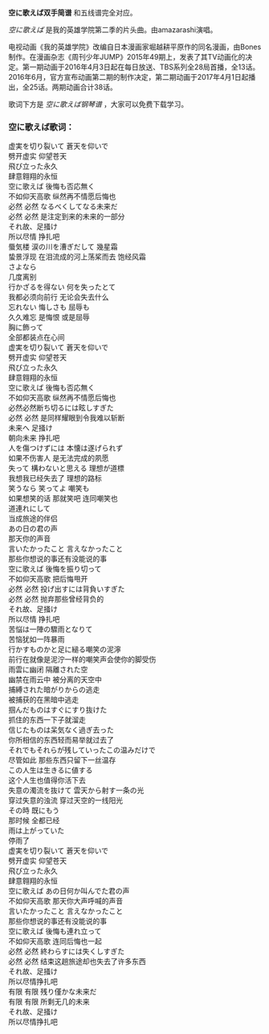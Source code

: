 

**空に歌えば双手简谱** 和五线谱完全对应。

_空に歌えば_ 是我的英雄学院第二季的片头曲。由amazarashi演唱。

电视动画《我的英雄学院》改编自日本漫画家堀越耕平原作的同名漫画，由Bones制作。在漫画杂志《周刊少年JUMP》2015年49期上，发表了其TV动画化的决定。第一期动画于2016年4月3日起在每日放送、TBS系列全28局首播，全13话。2016年6月，官方宣布动画第二期的制作决定，第二期动画于2017年4月1日起播出，全25话。两期动画合计38话。

歌词下方是 _空に歌えば钢琴谱_ ，大家可以免费下载学习。

### 空に歌えば歌词：

虚実を切り裂いて 蒼天を仰いで  
劈开虚实 仰望苍天  
飛び立った永久  
肆意翱翔的永恒  
空に歌えば 後悔も否応無く  
不如仰天高歌 纵然再不情愿后悔也  
必然 必然 なるべくしてなる未来だ  
必然 必然 是注定到来的未来的一部分  
それ故、足掻け  
所以尽情 挣扎吧  
蜃気楼 涙の川を漕ぎだして 幾星霜  
蛰景浮现 在泪流成的河上荡桨而去 饱经风霜  
さよなら  
几度离别  
行かざるを得ない 何を失ったとて  
我都必须向前行 无论会失去什么  
忘れない 悔しさも 屈辱も  
久久难忘 是悔恨 或是屈辱  
胸に飾って  
全部都装点在心间  
虚実を切り裂いて 蒼天を仰いで  
劈开虚实 仰望苍天  
飛び立った永久  
肆意翱翔的永恒  
空に歌えば 後悔も否応無く  
不如仰天高歌 纵然再不情愿后悔也  
必然必然断ち切るには眩しすぎた  
必然 必然 是同样耀眼到令我难以斩断  
未来へ 足掻け  
朝向未来 挣扎吧  
人を傷つけずには 本懐は遂げられず  
如果不伤害人 是无法完成的夙愿  
失って 構わないと思える 理想が道標  
我想我已经失去了 理想的路标  
笑うなら 笑ってよ 嘲笑も  
如果想笑的话 那就笑吧 连同嘲笑也  
道連れにして  
当成旅途的伴侣  
あの日の君の声  
那天你的声音  
言いたかったこと 言えなかったこと  
那些你想说的事还有没能说的事  
空に歌えば 後悔を振り切って  
不如仰天高歌 把后悔甩开  
必然 必然 投げ出すには背負いすぎた  
必然 必然 抛弃那些曾经背负的  
それ故、足掻け  
所以尽情 挣扎吧  
苦悩は一陣の驟雨となりて  
苦恼犹如一阵暴雨  
行かすものかと足に縋る嘲笑の泥濘  
前行在就像是泥泞一样的嘲笑声会使你的脚受伤  
雨雲に幽闭 隔離された空  
幽禁在雨云中 被分离的天空中  
捕縛された暗がりからの逃走  
被捕获的在黑暗中逃走  
掴んだものはすぐにすり抜けた  
抓住的东西一下子就溜走  
信じたものは呆気なく過ぎ去った  
你所相信的东西轻而易举就过去了  
それでもそれらが残していったこの温みだけで  
尽管如此 那些东西只留下一丝温存  
この人生は生きるに値する  
这个人生也值得你活下去  
失意の濁流を抜けて 雲天から射す一条の光  
穿过失意的浊流 穿过天空的一线阳光  
その時 既にもう  
那时候 全都已经  
雨は上がっていた  
停雨了  
虚実を切り裂いて 蒼天を仰いで  
劈开虚实 仰望苍天  
飛び立った永久  
肆意翱翔的永恒  
空に歌えば あの日何か叫んでた君の声  
不如仰天高歌 那天你大声呼喊的声音  
言いたかったこと 言えなかったこと  
那些你想说的事还有没能说的事  
空に歌えば 後悔も連れ立って  
不如仰天高歌 连同后悔也一起  
必然 必然 終わらすには失くしすぎた  
必然 必然 结束这趟旅途却也失去了许多东西  
それ故、足掻け  
所以尽情挣扎吧  
有限 有限 残り僅かな未来だ  
有限 有限 所剩无几的未来  
それ故、足掻け  
所以尽情挣扎吧

